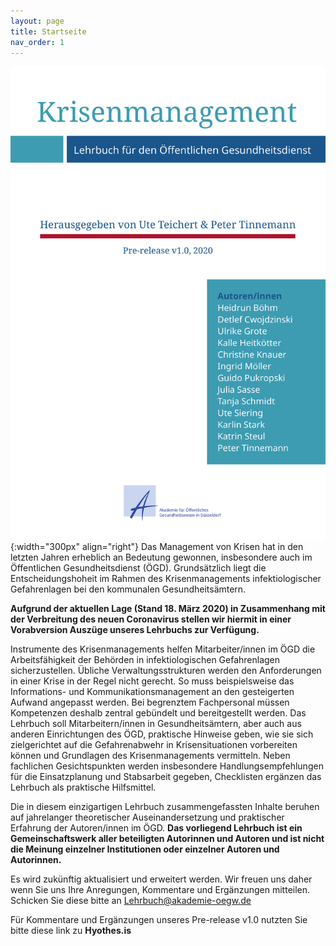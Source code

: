 ```yaml
---
layout: page
title: Startseite
nav_order: 1
---
```


![krisenmanagement Buch](krisenmanagementbook.png){:width="300px" align="right"}
Das Management von Krisen hat in den letzten Jahren erheblich an
Bedeutung gewonnen, insbesondere auch im Öffentlichen Gesundheitsdienst
(ÖGD). Grundsätzlich liegt die Entscheidungshoheit im Rahmen des
Krisenmanagements infektiologischer Gefahrenlagen bei den kommunalen
Gesundheitsämtern.

**Aufgrund der aktuellen Lage (Stand 18. März 2020) in Zusammenhang mit
der Verbreitung des neuen Coronavirus stellen wir hiermit in einer
Vorabversion Auszüge unseres Lehrbuchs zur Verfügung.**

Instrumente des Krisenmanagements helfen Mitarbeiter/innen im ÖGD die
Arbeitsfähigkeit der Behörden in infektiologischen Gefahrenlagen
sicherzustellen. Übliche Verwaltungsstrukturen werden den Anforderungen
in einer Krise in der Regel nicht gerecht. So muss beispielsweise das
Informations- und Kommunikationsmanagement an den gesteigerten Aufwand
angepasst werden. Bei begrenztem Fachpersonal müssen Kompetenzen deshalb
zentral gebündelt und bereitgestellt werden. Das Lehrbuch soll
Mitarbeitern/innen in Gesundheitsämtern, aber auch aus anderen
Einrichtungen des ÖGD, praktische Hinweise geben, wie sie sich
zielgerichtet auf die Gefahrenabwehr in Krisensituationen vorbereiten
können und Grundlagen des Krisenmanagements vermitteln. Neben
fachlichen Gesichtspunkten werden insbesondere Handlungsempfehlungen für
die Einsatzplanung und Stabsarbeit gegeben, Checklisten ergänzen das
Lehrbuch als praktische Hilfsmittel.

Die in diesem einzigartigen Lehrbuch zusammengefassten Inhalte beruhen
auf jahrelanger theoretischer Auseinandersetzung und praktischer
Erfahrung der Autoren/innen im ÖGD. **Das vorliegend Lehrbuch ist ein
Gemeinschaftswerk aller beteiligten Autorinnen und Autoren und ist nicht
die Meinung einzelner Institutionen oder einzelner Autoren und
Autorinnen.**

Es wird zukünftig aktualisiert und erweitert werden. Wir freuen uns
daher wenn Sie uns Ihre Anregungen, Kommentare und Ergänzungen
mitteilen. Schicken Sie diese bitte an Lehrbuch@akademie-oegw.de

Für Kommentare und Ergänzungen unseres Pre-release v1.0 nutzten Sie
bitte diese link zu **Hyothes.is**

<div class="section fnlist" data-role="doc-footnotes">

</div>

